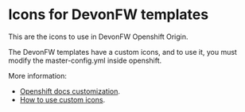 # Icons for DevonFW templates

This are the icons to use in DevonFW Openshift Origin.

The DevonFW templates have a custom icons, and to use it, you must modify the master-config.yml inside openshift.

More information:
- [Openshift docs customization](https://docs.openshift.com/container-platform/3.5/install_config/web_console_customization.html#loading-custom-scripts-and-stylesheets).
- [How to use custom icons](https://github.com/devonfw/devonfw-shop-floor/tree/master/dsf4openshift/cluster/initial-setup/add-icons#how-to-use-your-custom-icons-in-openshift-cluster).